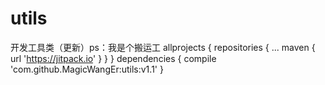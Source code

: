 # utils
开发工具类（更新）ps：我是个搬运工
allprojects {
		repositories {
			...
			maven { url 'https://jitpack.io' }
		}
	}
  dependencies {
	        compile 'com.github.MagicWangEr:utils:v1.1'
	}
